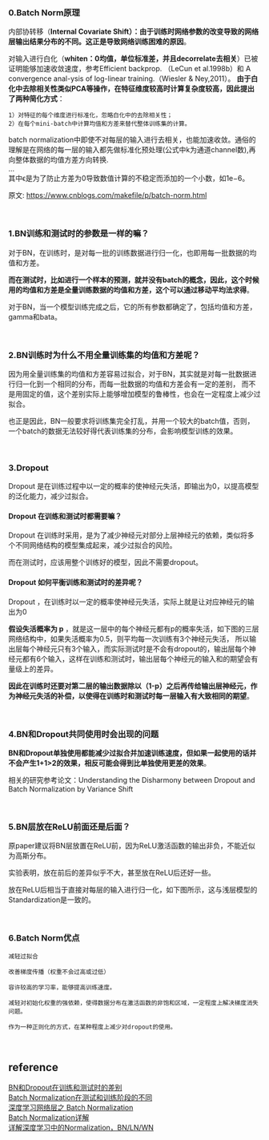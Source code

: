 ### 0.Batch Norm原理
内部协转移（**Internal Covariate Shift）：由于训练时网络参数的改变导致的网络层输出结果分布的不同。这正是导致网络训练困难的原因**。

对输入进行白化（**whiten：0均值，单位标准差，并且decorrelate去相关**）已被证明能够加速收敛速度，参考Efficient backprop. （LeCun et al.1998b）和 A convergence anal-ysis of log-linear training.（Wiesler & Ney,2011）。
**由于白化中去除相关性类似PCA等操作，在特征维度较高时计算复杂度较高，因此提出了两种简化方式**：
```
1）对特征的每个维度进行标准化，忽略白化中的去除相关性；
2）在每个mini-batch中计算均值和方差来替代整体训练集的计算。
```
batch normalization中即使不对每层的输入进行去相关，也能加速收敛。通俗的理解是在网络的每一层的输入都先做标准化预处理(公式中k为通道channel数),再向整体数据的均值方差方向转换.   
...   
其中ϵ是为了防止方差为0导致数值计算的不稳定而添加的一个小数，如1e−6。

原文: https://www.cnblogs.com/makefile/p/batch-norm.html 

&nbsp;
### 1.BN训练和测试时的参数是一样的嘛？
对于BN，在训练时，是对每一批的训练数据进行归一化，也即用每一批数据的均值和方差。

**而在测试时，比如进行一个样本的预测，就并没有batch的概念，因此，这个时候用的均值和方差是全量训练数据的均值和方差，这个可以通过移动平均法求得**。

对于BN，当一个模型训练完成之后，它的所有参数都确定了，包括均值和方差，gamma和bata。

&nbsp;
### 2.BN训练时为什么不用全量训练集的均值和方差呢？
因为用全量训练集的均值和方差容易过拟合，对于BN，其实就是对每一批数据进行归一化到一个相同的分布，而每一批数据的均值和方差会有一定的差别，
而不是用固定的值，这个差别实际上能够增加模型的鲁棒性，也会在一定程度上减少过拟合。

也正是因此，BN一般要求将训练集完全打乱，并用一个较大的batch值，否则，一个batch的数据无法较好得代表训练集的分布，会影响模型训练的效果。

&nbsp;
### 3.Dropout
Dropout 是在训练过程中以一定的概率的使神经元失活，即输出为0，以提高模型的泛化能力，减少过拟合。

#### Dropout 在训练和测试时都需要嘛？
Dropout 在训练时采用，是为了减少神经元对部分上层神经元的依赖，类似将多个不同网络结构的模型集成起来，减少过拟合的风险。

而在测试时，应该用整个训练好的模型，因此不需要dropout。

#### Dropout 如何平衡训练和测试时的差异呢？
Dropout ，在训练时以一定的概率使神经元失活，实际上就是让对应神经元的输出为0

**假设失活概率为 p** ，就是这一层中的每个神经元都有p的概率失活，如下图的三层网络结构中，如果失活概率为0.5，则平均每一次训练有3个神经元失活，
所以输出层每个神经元只有3个输入，而实际测试时是不会有dropout的，输出层每个神经元都有6个输入，这样在训练和测试时，输出层每个神经元的输入和的期望会有量级上的差异。

**因此在训练时还要对第二层的输出数据除以（1-p）之后再传给输出层神经元，作为神经元失活的补偿，以使得在训练时和测试时每一层输入有大致相同的期望**。

&nbsp;
### 4.BN和Dropout共同使用时会出现的问题
**BN和Dropout单独使用都能减少过拟合并加速训练速度，但如果一起使用的话并不会产生1+1>2的效果，相反可能会得到比单独使用更差的效果**。

相关的研究参考论文：Understanding the Disharmony between Dropout and Batch Normalization by Variance Shift

&nbsp;
### 5.BN层放在ReLU前面还是后面？
原paper建议将BN层放置在ReLU前，因为ReLU激活函数的输出非负，不能近似为高斯分布。

实验表明，放在前后的差异似乎不大，甚至放在ReLU后还好一些。

放在ReLU后相当于直接对每层的输入进行归一化，如下图所示，这与浅层模型的Standardization是一致的。

&nbsp;
### 6.Batch Norm优点
```
减轻过拟合

改善梯度传播（权重不会过高或过低）

容许较高的学习率，能够提高训练速度。

减轻对初始化权重的强依赖，使得数据分布在激活函数的非饱和区域，一定程度上解决梯度消失问题。

作为一种正则化的方式，在某种程度上减少对dropout的使用。
```

&nbsp;
## reference
[BN和Dropout在训练和测试时的差别](https://zhuanlan.zhihu.com/p/61725100)   
[Batch Normalization在测试和训练阶段的不同](https://blog.csdn.net/OliverkingLi/article/details/95970463)   
[深度学习网络层之 Batch Normalization](https://www.cnblogs.com/makefile/p/batch-norm.html)  
[Batch Normalization详解](https://www.cnblogs.com/shine-lee/p/11989612.html)    
[详解深度学习中的Normalization，BN/LN/WN](https://zhuanlan.zhihu.com/p/33173246)  
